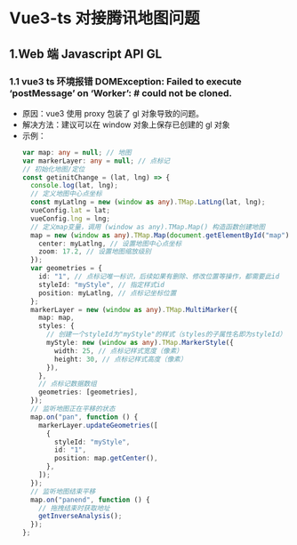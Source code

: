 # Vue3-ts 对接腾讯地图问题

## 1.Web 端 Javascript API GL

### 1.1 vue3 ts 环境报错 DOMException: Failed to execute ‘postMessage’ on ‘Worker’: # could not be cloned.

- 原因：vue3 使用 proxy 包装了 gl 对象导致的问题。
- 解决方法：建议可以在 window 对象上保存已创建的 gl 对象
- 示例：
  ```ts
  var map: any = null; // 地图
  var markerLayer: any = null; // 点标记
  // 初始化地图/定位
  const getinitChange = (lat, lng) => {
    console.log(lat, lng);
    // 定义地图中心点坐标
    const myLatlng = new (window as any).TMap.LatLng(lat, lng);
    vueConfig.lat = lat;
    vueConfig.lng = lng;
    // 定义map变量，调用 (window as any).TMap.Map() 构造函数创建地图
    map = new (window as any).TMap.Map(document.getElementById("map"), {
      center: myLatlng, // 设置地图中心点坐标
      zoom: 17.2, // 设置地图缩放级别
    });
    var geometries = {
      id: "1", // 点标记唯一标识，后续如果有删除、修改位置等操作，都需要此id
      styleId: "myStyle", // 指定样式id
      position: myLatlng, // 点标记坐标位置
    };
    markerLayer = new (window as any).TMap.MultiMarker({
      map: map,
      styles: {
        // 创建一个styleId为"myStyle"的样式（styles的子属性名即为styleId）
        myStyle: new (window as any).TMap.MarkerStyle({
          width: 25, // 点标记样式宽度（像素）
          height: 30, // 点标记样式高度（像素）
        }),
      },
      // 点标记数据数组
      geometries: [geometries],
    });
    // 监听地图正在平移的状态
    map.on("pan", function () {
      markerLayer.updateGeometries([
        {
          styleId: "myStyle",
          id: "1",
          position: map.getCenter(),
        },
      ]);
    });
    // 监听地图结束平移
    map.on("panend", function () {
      // 拖拽结束时获取地址
      getInverseAnalysis();
    });
  };
  ```
